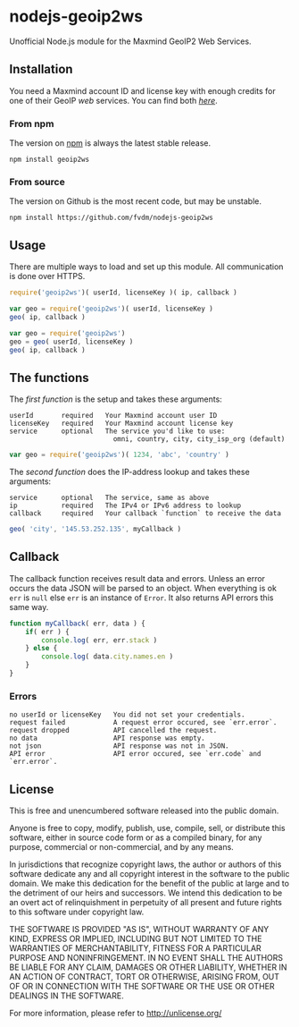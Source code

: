nodejs-geoip2ws
===============

Unofficial Node.js module for the Maxmind GeoIP2 Web Services.


Installation
------------

You need a Maxmind account ID and license key with enough credits for one of their GeoIP *web*
services. You can find both [*here*](https://www.maxmind.com/en/my_license_key).


### From npm

The version on [npm](https://npmjs.org/package/geoip2ws) is always the latest stable release.

	npm install geoip2ws
	

### From source

The version on Github is the most recent code, but may be unstable.

	npm install https://github.com/fvdm/nodejs-geoip2ws


Usage
-----

There are multiple ways to load and set up this module. All communication is done over HTTPS.


```js
require('geoip2ws')( userId, licenseKey )( ip, callback )
```

```js
var geo = require('geoip2ws')( userId, licenseKey )
geo( ip, callback )
```

```js
var geo = require('geoip2ws')
geo = geo( userId, licenseKey )
geo( ip, callback )
```


The functions
-------------

The _first function_ is the setup and takes these arguments:

	userId       required   Your Maxmind account user ID
	licenseKey   required   Your Maxmind account license key
	service      optional   The service you'd like to use:
	                          omni, country, city, city_isp_org (default)

```js
var geo = require('geoip2ws')( 1234, 'abc', 'country' )
```


The _second function_ does the IP-address lookup and takes these arguments:

	service      optional   The service, same as above
	ip           required   The IPv4 or IPv6 address to lookup
	callback     required   Your callback `function` to receive the data

```js
geo( 'city', '145.53.252.135', myCallback )
```


Callback
--------

The callback function receives result data and errors. Unless an error occurs the
data JSON will be parsed to an object. When everything is ok `err` is `null` else
`err` is an instance of `Error`. It also returns API errors this same way.

```js
function myCallback( err, data ) {
	if( err ) {
		console.log( err, err.stack )
	} else {
		console.log( data.city.names.en )
	}
}
```

### Errors

	no userId or licenseKey   You did not set your credentials.
	request failed            A request error occured, see `err.error`.
	request dropped           API cancelled the request.
	no data                   API response was empty.
	not json                  API response was not in JSON.
	API error                 API error occured, see `err.code` and `err.error`.


License
-------

This is free and unencumbered software released into the public domain.

Anyone is free to copy, modify, publish, use, compile, sell, or
distribute this software, either in source code form or as a compiled
binary, for any purpose, commercial or non-commercial, and by any
means.

In jurisdictions that recognize copyright laws, the author or authors
of this software dedicate any and all copyright interest in the
software to the public domain. We make this dedication for the benefit
of the public at large and to the detriment of our heirs and
successors. We intend this dedication to be an overt act of
relinquishment in perpetuity of all present and future rights to this
software under copyright law.

THE SOFTWARE IS PROVIDED "AS IS", WITHOUT WARRANTY OF ANY KIND,
EXPRESS OR IMPLIED, INCLUDING BUT NOT LIMITED TO THE WARRANTIES OF
MERCHANTABILITY, FITNESS FOR A PARTICULAR PURPOSE AND NONINFRINGEMENT.
IN NO EVENT SHALL THE AUTHORS BE LIABLE FOR ANY CLAIM, DAMAGES OR
OTHER LIABILITY, WHETHER IN AN ACTION OF CONTRACT, TORT OR OTHERWISE,
ARISING FROM, OUT OF OR IN CONNECTION WITH THE SOFTWARE OR THE USE OR
OTHER DEALINGS IN THE SOFTWARE.

For more information, please refer to <http://unlicense.org/>
